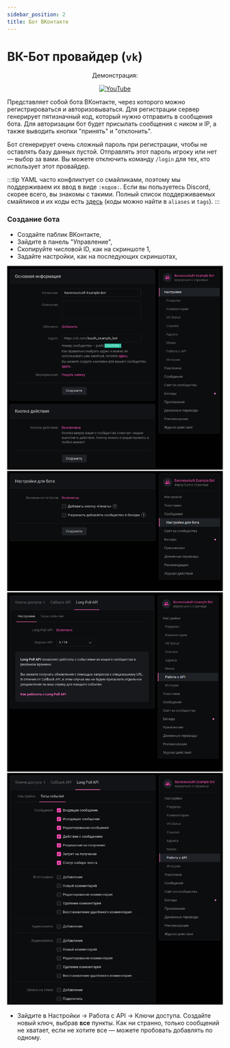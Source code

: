 ```yaml
---
sidebar_position: 2
title: Бот ВКонтакте
---
```


# ВК-Бот провайдер (`vk`)

<center>
Демонстрация: 

[![YouTube](https://img.youtube.com/vi/lfHKTgkuAcw/0.jpg)](https://www.youtube.com/watch?v=lfHKTgkuAcw)

</center>

Представляет собой бота ВКонтакте, через которого можно регистрироваться и авторизовываться.
Для регистрации сервер генерирует пятизначный код, который нужно отправить в сообщения бота. Для авторизации бот будет присылать сообщения с ником и IP, а также выводить кнопки "принять" и "отклонить".

Бот сгенерирует очень сложный пароль при регистрации, чтобы не оставлять базу данных пустой. Отправлять этот пароль игроку или нет — выбор за вами. Вы можете отключить команду `/login` для тех, кто использует этот провайдер.

:::tip
YAML часто конфликтует со смайликами, поэтому мы поддерживаем их ввод в виде `:кодов:`.
Если вы пользуетесь Discord, скорее всего, вы знакомы с такими.
Полный список поддерживаемых смайликов и их коды есть [здесь](https://mirror.baronessdev.ru/docs/emojis.json) (коды можно найти в `aliases` и `tags`).
:::

### Создание бота

- Создайте паблик ВКонтакте,
- Зайдите в панель "Управление",
- Скопируйте числовой ID, как на скриншоте 1,
- Задайте настройки, как на последующих скриншотах,

<center>

![Image](../../../img/BaronessAuth/bauth-v225-image1.png)  
![Image](../../../img/BaronessAuth/bauth-v225-image2.png)  
![Image](../../../img/BaronessAuth/bauth-v225-image3.png)  
![Image](../../../img/BaronessAuth/bauth-v225-image4.png)  

</center>

- Зайдите в Настройки -> Работа с API -> Ключи доступа. Создайте новый ключ, выбрав **все** пункты. Как ни странно, только сообщений не хватает, если не хотите все — можете пробовать добавлять по одному.